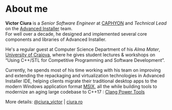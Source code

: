 # About me

**Victor Ciura** is a _Senior Software Engineer_ at [CAPHYON](https://www.caphyon.com) and _Technical Lead_ on the [Advanced Installer](https://www.advancedinstaller.com) team.  
For well over a decade, he designed and implemented several core components and libraries of Advanced Installer.  

He's a regular guest at Computer Science Department of his _Alma Mater_, [University of Craiova](http://www.ace.ucv.ro), where he gives student lectures & workshops on “Using C++/STL for Competitive Programming and Software Development”.  

Currently, he spends most of his time working with his team on improving and extending the repackaging and virtualization technologies in Advanced Installer IDE, helping clients migrate their traditional desktop apps to the modern Windows application format [MSIX](https://www.advancedinstaller.com/msix-introduction.html), all the while building tools to modernize an aging large codebase to C++17 : [Clang Power Tools](http://clangpowertools.com)   

More details: [@ciura_victor](https://twitter.com/ciura_victor) | [ciura.ro](http://ciura.ro)
